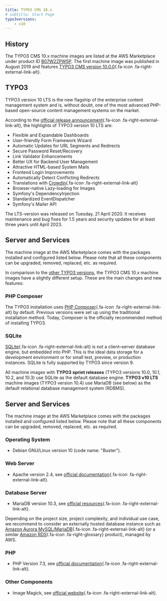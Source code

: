 ```yaml
---
title: TYPO3 CMS 10.x
# subtitle: Start Page
typo3versions:
    - v10
---
```


## History

The TYPO3 CMS 10.x machine images are listed at the AWS Marketplace under product ID [B07W2ZPW5P](https://aws.amazon.com/marketplace/pp/B07W2ZPW5P). The first machine image was published in August 2019 and features [TYPO3 CMS version 10.0.0](https://get.typo3.org/release-notes/10.0.0){.fa-icon .fa-right-external-link-alt}.

## TYPO3

TYPO3 version 10 LTS is the new flagship of the enterprise content management system and is, without doubt, one of the most advanced PHP-based open-source content management systems on the market.

According to the [official release announcement](https://typo3.org/article/typo3-v10-lts-safe-and-sound){.fa-icon .fa-right-external-link-alt}, the highlights of TYPO3 version 10 LTS are:

* Flexible and Expandable Dashboards
* User-friendly Form Framework Wizard
* Automatic Updates for URL Segments and Redirects
* Secure Password Reset/Recovery
* Link Validator Enhancements
* Better UX for Backend User Management
* Attractive HTML-based System Mails
* Frontend Login Improvements
* Automatically Detect Conflicting Redirects
* Translations with [Crowdin](https://crowdin.com/){.fa-icon .fa-right-external-link-alt}
* Browser-native Lazy-loading for Images
* Symfony's DependencyInjection
* Standardized EventDispatcher
* Symfony's Mailer API

The LTS-version was released on Tuesday, 21 April 2020. It receives maintenance and bug fixes for 1.5 years and security updates for at least three years until April 2023.

## Server and Services

The machine image at the AWS Marketplace comes with the packages installed and configured listed below. Please note that all these components can be upgraded, removed, replaced, etc. as required.

In comparison to the [other TYPO3 versions](index.md), the TYPO3 CMS 10.x machine images have a slightly different setup. These are the main changes and new features:

### PHP Composer

The TYPO3 installation uses [PHP Composer](https://getcomposer.org/){.fa-icon .fa-right-external-link-alt} by default. Previous versions were set up using the traditional installation method. Today, Composer is the officially recommended method of installing TYPO3.

### SQLite

[SQLite](https://www.sqlite.org/){.fa-icon .fa-right-external-link-alt} is not a client–server database engine, but embedded into PHP. This is the ideal data storage for a development environment or for small test, preview, or production instances. SQLite is fully supported by TYPO3 since version 9.

All machine images with **TYPO3 sprint releases** (TYPO3 versions 10.0, 10.1, 10.2, and 10.3) use SQLite as the default database engine. **TYPO3 v10 LTS** machine images (TYPO3 version 10.4) use MariaDB (see below) as the default relational database management system (RDBMS).

## Server and Services

The machine image at the AWS Marketplace comes with the packages installed and configured listed below. Please note that all these components can be upgraded, removed, replaced, etc. as required.

### Operating System

* Debian GNU/Linux version 10 (code name: "Buster").

### Web Server

* Apache version 2.4, see [official documentation](https://httpd.apache.org/docs/2.4/){.fa-icon .fa-right-external-link-alt}.

### Database Server

* MariaDB version 10.3, see [official resources](https://mariadb.org/learn/){.fa-icon .fa-right-external-link-alt}.

Depending on the project size, project complexity, and individual use case, we recommend to consider an externally hosted database instance such as [Amazon Aurora MySQL/MariaDB](https://aws.amazon.com/rds/aurora/){.fa-icon .fa-right-external-link-alt} (or a similar [Amazon RDS](../miscellaneous/glossary.md#amazonrds){.fa-icon .fa-right-glossary} product), managed by AWS.

### PHP

* PHP Version 7.3, see [official documentation](https://www.php.net/docs.php){.fa-icon .fa-right-external-link-alt}.

### Other Components

* Image Magick, see [official website](https://imagemagick.org/){.fa-icon .fa-right-external-link-alt}.
